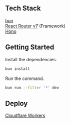 ## Tech Stack

[bun](https://bun.sh/)  
[React Router v7](https://reactrouter.com/en/main) (Framework)  
[Hono](https://hono.dev/)

## Getting Started

Install the dependencies.
```bash
bun install
```

Run the command.
```bash
bun run --filter '*' dev
```

## Deploy

[Cloudflare Workers](https://www.cloudflare.com/ja-jp/developer-platform/products/workers/)
